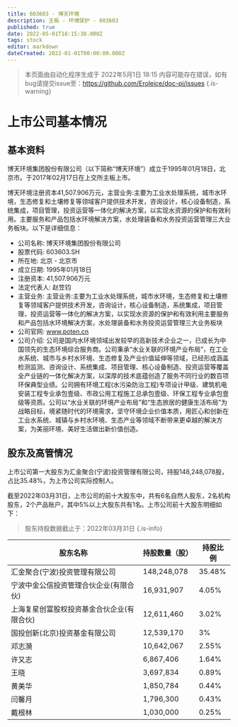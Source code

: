 ```yaml
---
title: 603603 - 博天环境
description: 主板 - 环境保护 - 603603
published: true
date: 2022-05-01T18:15:38.000Z
tags: stock
editor: markdown
dateCreated: 2022-01-01T00:00:00.000Z
---
```


> 本页面由自动化程序生成于 2022年5月1日 18:15
> 内容可能存在错误，如有bug请提交issue至：https://github.com/Eroleice/doc-pi/issues
{.is-warning}

# 上市公司基本情况

## 基本资料

博天环境集团股份有限公司（以下简称“博天环境”）成立于1995年01月18日，北京市。于2017年02月17日在上交所主板上市。

博天环境注册资本41,507.906万元，主营业务:主要为工业水处理系统，城市水环境，生态修复和土壤修复等领域客户提供技术开发，咨询设计，核心设备制造，系统集成，项目管理，投资运营等一体化的解决方案，以实现水资源的保护和有效利用。主要服务和产品包括水环境解决方案，水处理装备和水务投资运营管理三大业务板块。以下是详细信息：

- 公司名称: 博天环境集团股份有限公司
- 股票代码: 603603.SH
- 所在地: 北京 - 北京市
- 成立日期: 1995年01月18日
- 注册资本: 41,507.906万元
- 法定代表人: 赵笠钧
- 主营业务: 主营业务:主要为工业水处理系统，城市水环境，生态修复和土壤修复等领域客户提供技术开发，咨询设计，核心设备制造，系统集成，项目管理，投资运营等一体化的解决方案，以实现水资源的保护和有效利用主要服务和产品包括水环境解决方案，水处理装备和水务投资运营管理三大业务板块
- 公司官网: www.poten.cn
- 公司介绍: 公司是国内水环境领域出发较早的高新技术企业之一，已成长为中国领先的生态环境综合服务商。公司秉承“水业关联的环境产业布局”，在工业水系统、城市与乡村水环境、生态修复及产业价值延伸等领域，已经形成涵盖检测监测、咨询设计、系统集成、项目管理、核心设备制造、投资运营等覆盖全产业链的一体化解决方案，以深厚的技术底蕴创造了服务不同行业的数百项环保典型业绩。公司拥有环境工程(水污染防治工程)专项设计甲级、建筑机电安装工程专业承包壹级、市政公用工程施工总承包壹级、环保工程专业承包壹级等资质。公司以“水业关联的环境产业布局”和“生态旅居的健康生活布局”为战略目标，境紧随时代的环境需求，坚守环境企业价值本质，用匠心和创新在工业水系统、城镇与乡村水环境、生态产业等领域不断带来更卓越的解决方案，为美丽环境、美好生活做出新价值创造。


## 股东及高管情况

上市公司第一大股东为汇金聚合(宁波)投资管理有限公司，持股148,248,078股，占比35.48%，为上市公司实际控制人。

截至2022年03月31日，上市公司的前十大股东中，共有6名自然人股东，2名机构股东，2个产品账户，其中5%以上大股东共有1名。上市公司前十大股东明细如下：

> 股东持股数据截止于：2022年03月31日
{.is-info}

| 股东名称 | 持股数量（股） | 持股比例 |
| --- | --- | --- |
| 汇金聚合(宁波)投资管理有限公司 | 148,248,078 | 35.48% |
| 宁波中金公信投资管理合伙企业(有限合伙) | 16,931,907 | 4.05% |
| 上海复星创富股权投资基金合伙企业(有限合伙) | 12,611,460 | 3.02% |
| 国投创新(北京)投资基金有限公司 | 12,539,170 | 3% |
| 邓志漪 | 10,642,067 | 2.55% |
| 许又志 | 6,867,406 | 1.64% |
| 王晓 | 3,697,834 | 0.89% |
| 黄美华 | 1,850,784 | 0.44% |
| 闫馨月 | 1,796,300 | 0.43% |
| 戴根林 | 1,030,000 | 0.25% |




